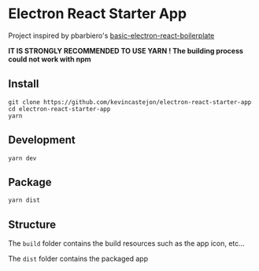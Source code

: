 # Electron React Starter App

Project inspired by pbarbiero's [basic-electron-react-boilerplate](https://github.com/pbarbiero/basic-electron-react-boilerplate)

**IT IS STRONGLY RECOMMENDED TO USE YARN ! The building process could not work with npm**

## Install
```
git clone https://github.com/kevincastejon/electron-react-starter-app
cd electron-react-starter-app
yarn
```

## Development
```
yarn dev
```

## Package
```
yarn dist
```

## Structure

The `build` folder contains the build resources such as the app icon, etc...

The `dist` folder contains the packaged app
